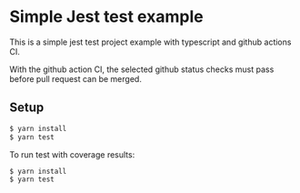 # Simple Jest test example

This is a simple jest test project example with typescript and github actions CI.

With the github action CI, the selected github status checks must pass before pull request can be merged.

## Setup

```bash
$ yarn install
$ yarn test
```

To run test with coverage results:

```bash
$ yarn install
$ yarn test
```
